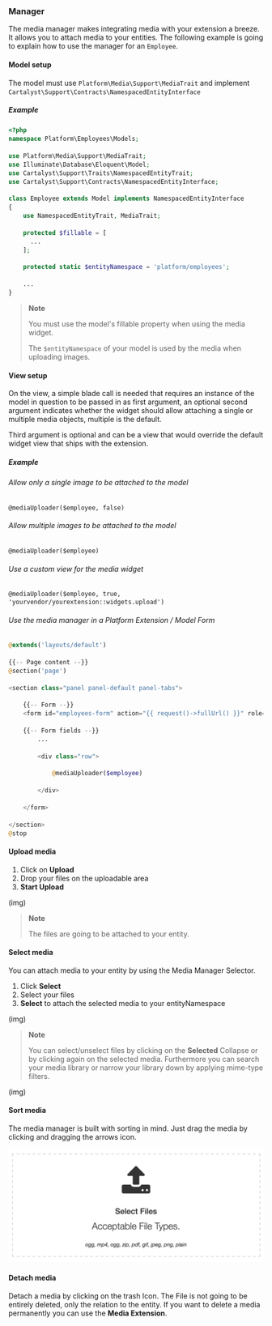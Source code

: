 ### Manager

The media manager makes integrating media with your extension a breeze. It allows you to attach media to your entities. The following example is going to explain how to use the manager for an `Employee`.

#### Model setup

The model must use `Platform\Media\Support\MediaTrait` and implement `Cartalyst\Support\Contracts\NamespacedEntityInterface`

##### Example

```php
<?php
namespace Platform\Employees\Models;

use Platform\Media\Support\MediaTrait;
use Illuminate\Database\Eloquent\Model;
use Cartalyst\Support\Traits\NamespacedEntityTrait;
use Cartalyst\Support\Contracts\NamespacedEntityInterface;

class Employee extends Model implements NamespacedEntityInterface
{
    use NamespacedEntityTrait, MediaTrait;

    protected $fillable = [
      ...
    ];

    protected static $entityNamespace = 'platform/employees';

    ...
}

```

> **Note**
>
> You must use the model's fillable property when using the media widget.
>
> The `$entityNamespace` of your model is used by the media when uploading images.

#### View setup

On the view, a simple blade call is needed that requires an instance of the model in question to be passed in as first argument, an optional second argument indicates whether the widget should allow attaching a single or multiple media objects, multiple is the default.

Third argument is optional and can be a view that would override the default widget view that ships with the extension.

##### Example

###### Allow only a single image to be attached to the model

```
@mediaUploader($employee, false)
```

###### Allow multiple images to be attached to the model

```
@mediaUploader($employee)
```

###### Use a custom view for the media widget

```
@mediaUploader($employee, true, 'yourvendor/yourextension::widgets.upload')
```

###### Use the media manager in a Platform Extension / Model Form

```php
@extends('layouts/default')

{{-- Page content --}}
@section('page')

<section class="panel panel-default panel-tabs">

	{{-- Form --}}
	<form id="employees-form" action="{{ request()->fullUrl() }}" role="form" method="post">

    {{-- Form fields --}}
		...

		<div class="row">

			@mediaUploader($employee)

		</div>

	</form>

</section>
@stop
```

#### Upload media

1. Click on **Upload**
2. Drop your files on the uploadable area
3. **Start Upload**

(img)

> **Note**
>
> The files are going to be attached to your entity.

#### Select media
You can attach media to your entity by using the Media Manager Selector.

1. Click **Select**
2. Select your files
3. **Select** to attach the selected media to your entityNamespace

(img)

> **Note**
>
> You can select/unselect files by clicking on the **Selected** Collapse or by clicking again on the selected media. Furthermore you can search your media library or narrow your library down by applying mime-type filters.

(img)

#### Sort media
The media manager is built with sorting in mind. Just drag the media by clicking and dragging the arrows icon.

![Upload Image](/img/upload.png)

#### Detach media
Detach a media by clicking on the trash Icon. The File is not going to be entirely deleted, only the relation to the entity. If you want to delete a media permanently you can use the **Media Extension**.

